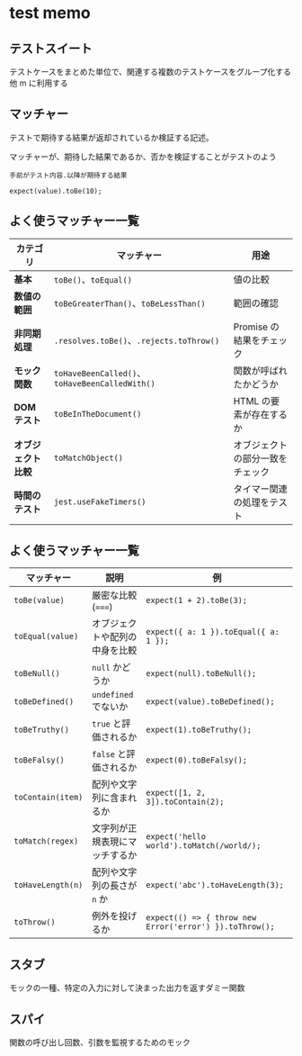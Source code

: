 # test memo

## テストスイート

テストケースをまとめた単位で、関連する複数のテストケースをグループ化する他 m に利用する

## マッチャー

テストで期待する結果が返却されているか検証する記述。

マッチャーが、期待した結果であるか、否かを検証することがテストのよう

`手前がテスト内容.以降が期待する結果`

`expect(value).toBe(10);`

## よく使うマッチャー一覧

| **カテゴリ**         | **マッチャー**                                 | **用途**                         |
| -------------------- | ---------------------------------------------- | -------------------------------- |
| **基本**             | `toBe()`、`toEqual()`                          | 値の比較                         |
| **数値の範囲**       | `toBeGreaterThan()`、`toBeLessThan()`          | 範囲の確認                       |
| **非同期処理**       | `.resolves.toBe()`、`.rejects.toThrow()`       | Promise の結果をチェック         |
| **モック関数**       | `toHaveBeenCalled()`、`toHaveBeenCalledWith()` | 関数が呼ばれたかどうか           |
| **DOM テスト**       | `toBeInTheDocument()`                          | HTML の要素が存在するか          |
| **オブジェクト比較** | `toMatchObject()`                              | オブジェクトの部分一致をチェック |
| **時間のテスト**     | `jest.useFakeTimers()`                         | タイマー関連の処理をテスト       |

## よく使うマッチャー一覧

| **マッチャー**    | **説明**                       | **例**                                                  |
| ----------------- | ------------------------------ | ------------------------------------------------------- |
| `toBe(value)`     | 厳密な比較 (`===`)             | `expect(1 + 2).toBe(3);`                                |
| `toEqual(value)`  | オブジェクトや配列の中身を比較 | `expect({ a: 1 }).toEqual({ a: 1 });`                   |
| `toBeNull()`      | `null` かどうか                | `expect(null).toBeNull();`                              |
| `toBeDefined()`   | `undefined` でないか           | `expect(value).toBeDefined();`                          |
| `toBeTruthy()`    | `true` と評価されるか          | `expect(1).toBeTruthy();`                               |
| `toBeFalsy()`     | `false` と評価されるか         | `expect(0).toBeFalsy();`                                |
| `toContain(item)` | 配列や文字列に含まれるか       | `expect([1, 2, 3]).toContain(2);`                       |
| `toMatch(regex)`  | 文字列が正規表現にマッチするか | `expect('hello world').toMatch(/world/);`               |
| `toHaveLength(n)` | 配列や文字列の長さが `n` か    | `expect('abc').toHaveLength(3);`                        |
| `toThrow()`       | 例外を投げるか                 | `expect(() => { throw new Error('error') }).toThrow();` |

## スタブ

モックの一種、特定の入力に対して決まった出力を返すダミー関数

## スパイ

関数の呼び出し回数、引数を監視するためのモック
